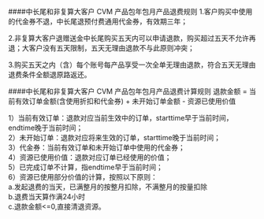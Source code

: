 ####中长尾和非复算大客户 CVM 产品包年包月产品退费规则
1.客户购买中使用的代金券不退，中长尾退预付费通用代金券，有效期三年；  
 
2.非复算大客户退赠送金中长尾购买五天内可以申请退款，购买超过五天不允许再退；大客户没有五天限制，五天无理由退款不与此原则冲突；

3.购买五天之内（含）每个账号每产品享受一次全单无理由退款，符合五天无理由退费条件全额退原路返还。

####中长尾和非复算大客户 CVM 产品包年包月产品退费计算规则
退款金额 = 当前有效订单金额(含使用折扣和代金券) + 未开始订单金额 - 资源已使用价值
   
1）当前有效订单：退款对应当前生效中的订单，starttime早于当前时间，endtime晚于当前时间；  
2）未开始订单：退款对应将来生效的订单，starttime晚于当前时间；  
3）代金券：当前有效订单和未开始订单中使用的代金券；  
4）资源已使用价值：退款对应订单已经使用的价值；  
5）已完成订单不计算，指endtime早于当前时间；  
6）资源已使用部分价值的计算，按照以下原则：  
a.发起退费的当天，已满整月的按整月扣除，不满整月的按量扣除  
b.退费当天算作满24小时  
c.退款金额<=0,直接清退资源。